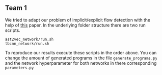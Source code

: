 ## Team 1
We tried to adapt our problem of implicit/explicit  flow detection with the help of  [this](https://bdqnghi.github.io/files/AAAI_18_cross_language_learning.pdf) paper.
In the underlying folder structure there are two run scripts.
```
ast2vec_network/run.sh
tbcnn_network/run.sh
```
To reproduce our results execute these scripts in the order above. 
You can change the amount of generated programs in the file ```generate_programs.py```
and the network hyperparameter for both networks in there corresponding ```parameters.py```